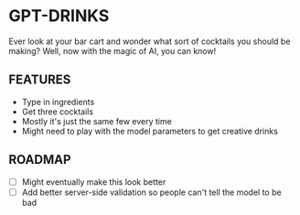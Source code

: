 # GPT-DRINKS
Ever look at your bar cart and wonder what sort of cocktails you should be making? Well, now with the magic of AI, you can know!

## FEATURES
 - Type in ingredients
 - Get three cocktails
 - Mostly it's just the same few every time
 - Might need to play with the model parameters to get creative drinks

## ROADMAP
 - [ ] Might eventually make this look better
 - [ ] Add better server-side validation so people can't tell the model to be bad
